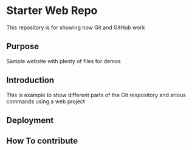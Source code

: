 # Starter Web Repo

This repository is for showing how Git and GitHub work

## Purpose

Sample website with plenty of files for demos

## Introduction
This is example to show different parts of the Git respository and arious commands using a web project

## Deployment

## How To contribute